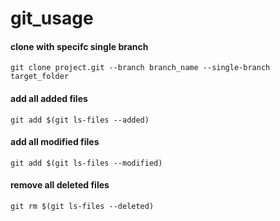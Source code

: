 # git_usage

#### clone with specifc single branch
```
git clone project.git --branch branch_name --single-branch target_folder
```

#### add all added files
```
git add $(git ls-files --added)
```

#### add all modified files
```
git add $(git ls-files --modified)
```

#### remove all deleted files
```
git rm $(git ls-files --deleted)
```
